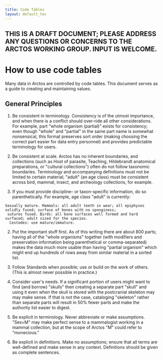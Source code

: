 ```yaml
---
title: Code Tables
layout: default_toc
---
```


## THIS IS A DRAFT DOCUMENT; PLEASE ADDRESS ANY QUESTIONS OR CONCERNS TO THE ARCTOS WORKING GROUP. INPUT IS WELCOME.
 
# How to use code tables

Many data in Arctos are controlled by code tables. This document serves as a guide to creating and maintaining values.
 
## General Principles

1. Be consistent in terminology. Consistency is of the utmost importance, and when there is a conflict should over-ride all
other considerations. For example, part "whole organism (partial)" exists for consistency; even though "whole" and "partial" in the 
same part name is somewhat nonsensical, this format preserves sort order (making choosing the correct part easier for 
data entry personnel) and provides predictable terminology for users.

1. Be consistent at scale. Arctos has no inherent boundaries, and collections 
(such as Host of parasite, Teaching, Hildebrandt anatomical preparations, or "cultural collections")
often do not follow taxonomic boundaries. Terminology and accompanying definitions must not be limited to
certain material; "adult" (an age class) must be consistent across bird, mammal, insect, and archeology collections, for example.

1. If you must provide discipline- or taxon-specific information, do so parenthetically. For example, age class "adult" is currently:

```
Sexually mature. Mammals: all adult teeth in wear; all epiphyses solidly fused; surface of bones with no sponginess;
 sutures fused. Birds: all bone surfaces well formed and hard surfaced; adult sized for the species.
  Cestodes: use mature/immature.
```

2. Put the important stuff first. As of this writing there are about 800 parts; having all of the "whole organisms" together 
(with modifiers and preservation information being parenthetical or comma-separated) makes the data much more usable than having 
"partial organism" which might end up hundreds of rows away from similar material in a sorted list.

3. Follow Standards when possible; use or build on the work of others. (This is almost never possible in practice.) 

4. Consider user's needs. If a significant portion of users might want to find (and borrow) "skulls" then creating a separate part "skull"
and using it even when the skull is stored with the postcranial skeleton may may make sense. If that is not the case, cataloging
"skeleton" rather than separate parts will result in 50% fewer parts and make the authority list easier to digest.
 
5. Be explicit in terminology. Never abbreviate or make assumptions. "Sex=M" may make perfect sense to a mammalogist working
 in a mammal collection, but at the scope of Arctos "M" could refer to "monecious."
 
5. Be explicit in definitions. Make no assumptions; ensure that all terms are well-defined and make sense in any context.
Definitions should be given as complete sentences.